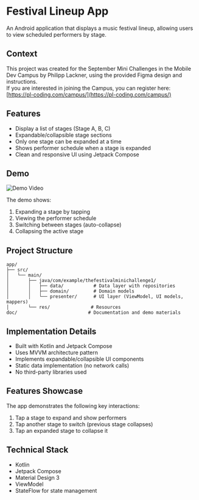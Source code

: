 # Festival Lineup App

An Android application that displays a music festival lineup, allowing users to view scheduled
performers by stage.

## Context

This project was created for the September Mini Challenges in the Mobile Dev Campus by Philipp
Lackner, using the provided Figma design and instructions.  
If you are interested in joining the Campus, you can register
here: [https://pl-coding.com/campus/](https://pl-coding.com/campus/)

## Features

- Display a list of stages (Stage A, B, C)
- Expandable/collapsible stage sections
- Only one stage can be expanded at a time
- Shows performer schedule when a stage is expanded
- Clean and responsive UI using Jetpack Compose

## Demo

![Demo Video](doc/miniChallenge1_September_2025_TheFestivalLineUp.gif)

The demo shows:

1. Expanding a stage by tapping
2. Viewing the performer schedule
3. Switching between stages (auto-collapse)
4. Collapsing the active stage

## Project Structure

```
app/
├── src/
│   └── main/
│       ├── java/com/example/thefestivalminichallenge1/
│       │   ├── data/           # Data layer with repositories
│       │   ├── domain/         # Domain models
│       │   └── presenter/      # UI layer (ViewModel, UI models, mappers)
│       └── res/               # Resources
doc/                          # Documentation and demo materials
```

## Implementation Details

- Built with Kotlin and Jetpack Compose
- Uses MVVM architecture pattern
- Implements expandable/collapsible UI components
- Static data implementation (no network calls)
- No third-party libraries used

## Features Showcase

The app demonstrates the following key interactions:

1. Tap a stage to expand and show performers
2. Tap another stage to switch (previous stage collapses)
3. Tap an expanded stage to collapse it

## Technical Stack

- Kotlin
- Jetpack Compose
- Material Design 3
- ViewModel
- StateFlow for state management
